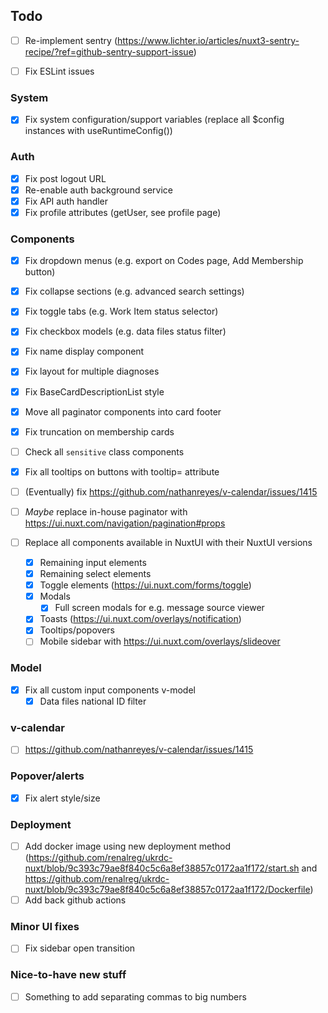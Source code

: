 ## Todo

- [ ] Re-implement sentry (https://www.lichter.io/articles/nuxt3-sentry-recipe/?ref=github-sentry-support-issue)

- [ ] Fix ESLint issues

### System

- [x] Fix system configuration/support variables (replace all $config instances with useRuntimeConfig())

### Auth

- [x] Fix post logout URL
- [x] Re-enable auth background service
- [x] Fix API auth handler
- [x] Fix profile attributes (getUser, see profile page)

### Components

- [x] Fix dropdown menus (e.g. export on Codes page, Add Membership button)
- [x] Fix collapse sections (e.g. advanced search settings)
- [x] Fix toggle tabs (e.g. Work Item status selector)
- [x] Fix checkbox models (e.g. data files status filter)
- [x] Fix name display component
- [x] Fix layout for multiple diagnoses
- [x] Fix BaseCardDescriptionList style
- [x] Move all paginator components into card footer
- [x] Fix truncation on membership cards
- [ ] Check all `sensitive` class components
- [x] Fix all tooltips on buttons with tooltip= attribute
- [ ] (Eventually) fix https://github.com/nathanreyes/v-calendar/issues/1415
- [ ] _Maybe_ replace in-house paginator with https://ui.nuxt.com/navigation/pagination#props

- [ ] Replace all components available in NuxtUI with their NuxtUI versions
  - [x] Remaining input elements
  - [x] Remaining select elements
  - [x] Toggle elements (https://ui.nuxt.com/forms/toggle)
  - [x] Modals
    - [x] Full screen modals for e.g. message source viewer
  - [x] Toasts (https://ui.nuxt.com/overlays/notification)
  - [x] Tooltips/popovers
  - [ ] Mobile sidebar with https://ui.nuxt.com/overlays/slideover

### Model

- [x] Fix all custom input components v-model
  - [x] Data files national ID filter

### v-calendar

- [ ] https://github.com/nathanreyes/v-calendar/issues/1415

### Popover/alerts

- [x] Fix alert style/size

### Deployment

- [ ] Add docker image using new deployment method (https://github.com/renalreg/ukrdc-nuxt/blob/9c393c79ae8f840c5c6a8ef38857c0172aa1f172/start.sh and https://github.com/renalreg/ukrdc-nuxt/blob/9c393c79ae8f840c5c6a8ef38857c0172aa1f172/Dockerfile)
- [ ] Add back github actions

### Minor UI fixes

- [ ] Fix sidebar open transition

### Nice-to-have new stuff

- [ ] Something to add separating commas to big numbers
